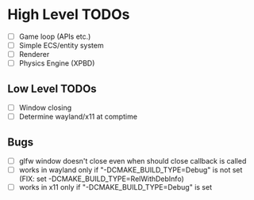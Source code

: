 # High Level TODOs

- [ ] Game loop (APIs etc.)
- [ ] Simple ECS/entity system
- [ ] Renderer
- [ ] Physics Engine (XPBD)

## Low Level TODOs
- [ ] Window closing
- [ ] Determine wayland/x11 at comptime

## Bugs
- [ ] glfw window doesn't close even when should close callback is called
- [ ] works in wayland only if "-DCMAKE_BUILD_TYPE=Debug" is not set (FIX: set -DCMAKE_BUILD_TYPE=RelWithDebInfo)
- [ ] works in x11 only if "-DCMAKE_BUILD_TYPE=Debug" is set

